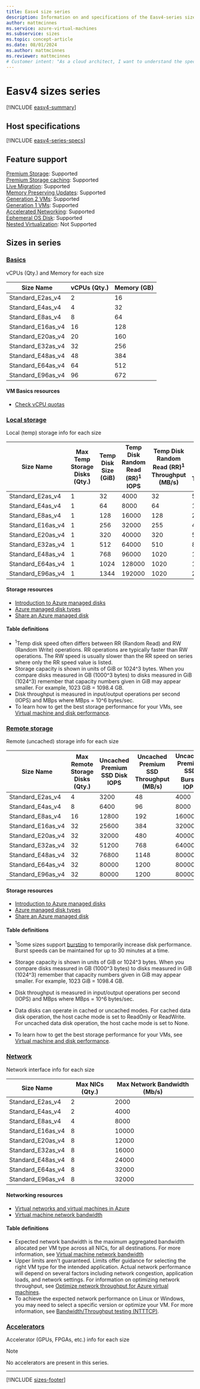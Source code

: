 ```yaml
---
title: Easv4 size series
description: Information on and specifications of the Easv4-series sizes
author: mattmcinnes
ms.service: azure-virtual-machines
ms.subservice: sizes
ms.topic: concept-article
ms.date: 08/01/2024
ms.author: mattmcinnes
ms.reviewer: mattmcinnes
# Customer intent: "As a cloud architect, I want to understand the specifications and support features of the Easv4 size series, so that I can effectively select the appropriate virtual machine size based on my application’s performance and resource needs."
---
```


# Easv4 sizes series

[!INCLUDE [easv4-summary](./includes/easv4-series-summary.md)]

## Host specifications
[!INCLUDE [easv4-series-specs](./includes/easv4-series-specs.md)]

## Feature support
[Premium Storage](../../premium-storage-performance.md): Supported <br>[Premium Storage caching](../../premium-storage-performance.md): Supported <br>[Live Migration](../../maintenance-and-updates.md): Supported <br>[Memory Preserving Updates](../../maintenance-and-updates.md): Supported <br>[Generation 2 VMs](../../generation-2.md): Supported <br>[Generation 1 VMs](../../generation-2.md): Supported <br>[Accelerated Networking](/azure/virtual-network/create-vm-accelerated-networking-cli): Supported <br>[Ephemeral OS Disk](../../ephemeral-os-disks.md): Supported <br>[Nested Virtualization](/virtualization/hyper-v-on-windows/user-guide/nested-virtualization): Not Supported <br>

## Sizes in series

### [Basics](#tab/sizebasic)

vCPUs (Qty.) and Memory for each size

| Size Name | vCPUs (Qty.) | Memory (GB) |
| --- | --- | --- |
| Standard_E2as_v4 | 2 | 16 |
| Standard_E4as_v4 | 4 | 32 |
| Standard_E8as_v4 | 8 | 64 |
| Standard_E16as_v4 | 16 | 128 |
| Standard_E20as_v4 | 20 | 160 |
| Standard_E32as_v4 | 32 | 256 |
| Standard_E48as_v4 | 48 | 384 |
| Standard_E64as_v4 | 64 | 512 |
| Standard_E96as_v4 | 96 | 672 |

#### VM Basics resources
- [Check vCPU quotas](../../../virtual-machines/quotas.md)

### [Local storage](#tab/sizestoragelocal)

Local (temp) storage info for each size

| Size Name | Max Temp Storage Disks (Qty.) | Temp Disk Size (GiB) | Temp Disk Random Read (RR)<sup>1</sup> IOPS | Temp Disk Random Read (RR)<sup>1</sup> Throughput (MB/s) | Temp Disk Random Write (RW)<sup>1</sup> Throughput (MB/s) |
| --- | --- | --- | --- | --- | --- |
| Standard_E2as_v4 | 1 | 32 | 4000 | 32 | 50 |
| Standard_E4as_v4 | 1 | 64 | 8000 | 64 | 100 |
| Standard_E8as_v4 | 1 | 128 | 16000 | 128 | 200 |
| Standard_E16as_v4 | 1 | 256 | 32000 | 255 | 400 |
| Standard_E20as_v4 | 1 | 320 | 40000 | 320 | 500 |
| Standard_E32as_v4 | 1 | 512 | 64000 | 510 | 800 |
| Standard_E48as_v4 | 1 | 768 | 96000 | 1020 | 1200 |
| Standard_E64as_v4 | 1 | 1024 | 128000 | 1020 | 1600 |
| Standard_E96as_v4 | 1 | 1344 | 192000 | 1020 | 2400 |

#### Storage resources
- [Introduction to Azure managed disks](../../../virtual-machines/managed-disks-overview.md)
- [Azure managed disk types](../../../virtual-machines/disks-types.md)
- [Share an Azure managed disk](../../../virtual-machines/disks-shared.md)

#### Table definitions
- <sup>1</sup>Temp disk speed often differs between RR (Random Read) and RW (Random Write) operations. RR operations are typically faster than RW operations. The RW speed is usually slower than the RR speed on series where only the RR speed value is listed.
- Storage capacity is shown in units of GiB or 1024^3 bytes. When you compare disks measured in GB (1000^3 bytes) to disks measured in GiB (1024^3) remember that capacity numbers given in GiB may appear smaller. For example, 1023 GiB = 1098.4 GB.
- Disk throughput is measured in input/output operations per second (IOPS) and MBps where MBps = 10^6 bytes/sec.
- To learn how to get the best storage performance for your VMs, see [Virtual machine and disk performance](../../../virtual-machines/disks-performance.md).

### [Remote storage](#tab/sizestorageremote)

Remote (uncached) storage info for each size

| Size Name | Max Remote Storage Disks (Qty.) | Uncached Premium SSD Disk IOPS | Uncached Premium SSD Throughput (MB/s) | Uncached Premium SSD Burst<sup>1</sup> IOPS | Uncached Premium SSD Burst<sup>1</sup> Throughput (MB/s) |
| --- | --- | --- | --- | --- | --- |
| Standard_E2as_v4 | 4 | 3200 | 48 | 4000 | 200 |
| Standard_E4as_v4 | 8 | 6400 | 96 | 8000 | 200 |
| Standard_E8as_v4 | 16 | 12800 | 192 | 16000 | 400 |
| Standard_E16as_v4 | 32 | 25600 | 384 | 32000 | 800 |
| Standard_E20as_v4 | 32 | 32000 | 480 | 40000 | 1000 |
| Standard_E32as_v4 | 32 | 51200 | 768 | 64000 | 1600 |
| Standard_E48as_v4 | 32 | 76800 | 1148 | 80000 | 2000 |
| Standard_E64as_v4 | 32 | 80000 | 1200 | 80000 | 2000 |
| Standard_E96as_v4 | 32 | 80000 | 1200 | 80000 | 2000 |

#### Storage resources
- [Introduction to Azure managed disks](../../../virtual-machines/managed-disks-overview.md)
- [Azure managed disk types](../../../virtual-machines/disks-types.md)
- [Share an Azure managed disk](../../../virtual-machines/disks-shared.md)

#### Table definitions
- <sup>1</sup>Some sizes support [bursting](../../disk-bursting.md) to temporarily increase disk performance. Burst speeds can be maintained for up to 30 minutes at a time.

- Storage capacity is shown in units of GiB or 1024^3 bytes. When you compare disks measured in GB (1000^3 bytes) to disks measured in GiB (1024^3) remember that capacity numbers given in GiB may appear smaller. For example, 1023 GiB = 1098.4 GB.
- Disk throughput is measured in input/output operations per second (IOPS) and MBps where MBps = 10^6 bytes/sec.
- Data disks can operate in cached or uncached modes. For cached data disk operation, the host cache mode is set to ReadOnly or ReadWrite. For uncached data disk operation, the host cache mode is set to None.
- To learn how to get the best storage performance for your VMs, see [Virtual machine and disk performance](../../../virtual-machines/disks-performance.md).


### [Network](#tab/sizenetwork)

Network interface info for each size

| Size Name | Max NICs (Qty.) | Max Network Bandwidth (Mb/s) |
| --- | --- | --- |
| Standard_E2as_v4 | 2 | 2000 |
| Standard_E4as_v4 | 2 | 4000 |
| Standard_E8as_v4 | 4 | 8000 |
| Standard_E16as_v4 | 8 | 10000 |
| Standard_E20as_v4 | 8 | 12000 |
| Standard_E32as_v4 | 8 | 16000 |
| Standard_E48as_v4 | 8 | 24000 |
| Standard_E64as_v4 | 8 | 32000 |
| Standard_E96as_v4 | 8 | 32000 |

#### Networking resources
- [Virtual networks and virtual machines in Azure](/azure/virtual-network/network-overview)
- [Virtual machine network bandwidth](/azure/virtual-network/virtual-machine-network-throughput)

#### Table definitions
- Expected network bandwidth is the maximum aggregated bandwidth allocated per VM type across all NICs, for all destinations. For more information, see [Virtual machine network bandwidth](/azure/virtual-network/virtual-machine-network-throughput)
- Upper limits aren't guaranteed. Limits offer guidance for selecting the right VM type for the intended application. Actual network performance will depend on several factors including network congestion, application loads, and network settings. For information on optimizing network throughput, see [Optimize network throughput for Azure virtual machines](/azure/virtual-network/virtual-network-optimize-network-bandwidth). 
-  To achieve the expected network performance on Linux or Windows, you may need to select a specific version or optimize your VM. For more information, see [Bandwidth/Throughput testing (NTTTCP)](/azure/virtual-network/virtual-network-bandwidth-testing).

### [Accelerators](#tab/sizeaccelerators)

Accelerator (GPUs, FPGAs, etc.) info for each size

> [!NOTE]
> No accelerators are present in this series.

---

[!INCLUDE [sizes-footer](../includes/sizes-footer.md)]

